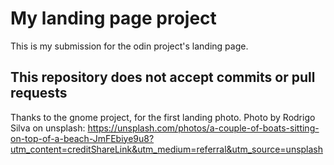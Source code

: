 # My landing page project
This is my submission for the odin project's landing page.
## This repository does not accept commits or pull requests



Thanks to the gnome project, for the first landing photo. Photo by Rodrigo Silva on unsplash: https://unsplash.com/photos/a-couple-of-boats-sitting-on-top-of-a-beach-JmFEbiye9u8?utm_content=creditShareLink&utm_medium=referral&utm_source=unsplash 